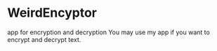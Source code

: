 # WeirdEncyptor
app for encryption and decryption 
You may use my app if you want to encrypt and decrypt text.
